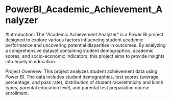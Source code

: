 # PowerBI_Academic_Achievement_Analyzer
#Introduction:
The "Academic Achievement Analyzer" is a Power BI project designed to explore various factors influencing student academic performance and uncovering potential disparities in outcomes. By analyzing a comprehensive dataset containing student demographics, academic scores, and socio-economic indicators, this project aims to provide insights into equity in education.

Project Overview:
This project analyzes student achievement data using Power BI. The data includes student demographics, test scores (average, percentage, and pass rate), distribution of student race/ethnicity and lunch types, parental education level, and parental test preparation course enrollment.

